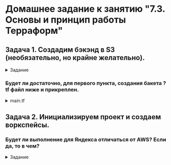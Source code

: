 # Домашнее задание к занятию "7.3. Основы и принцип работы Терраформ"

## Задача 1. Создадим бэкэнд в S3 (необязательно, но крайне желательно).

<details>
    <summary> Задание </summary>	
	
	Если в рамках предыдущего задания у вас уже есть аккаунт AWS, то давайте продолжим знакомство со взаимодействием терраформа и aws.

    Создайте s3 бакет, iam роль и пользователя от которого будет работать терраформ. Можно создать отдельного пользователя, а можно использовать созданного в рамках предыдущего задания, просто добавьте ему необходимы права, как описано здесь.
    Зарегистрируйте бэкэнд в терраформ проекте как описано по ссылке выше.
	
</details>
	
### Будет ли достаточно, для первого пункта, создания бакета ? tf файл ниже и прикреплен.

<details>
    <summary>main.tf</summary>		
	
	provider "yandex" {
	  token     = "keykeykeykeykeykeykeykeykey"
	  cloud_id  = "b1g1q5rskild90n5b9n4"
	  folder_id = "b1gq945akrsqbn63337t"
	  zone      = "ru-central1-a"
	}


	resource "yandex_storage_bucket" vagatestdz73 {
	  access_key = "keykeykeykeykeykey"
	  secret_key = "keykeykeykeykeykey"
	  bucket = "bucketdz7-3"
	}
	  
	resource yandex_compute_image "ubuntu" {
	  name          = "ubuntu-2004-lts"
	  source_image  = "fd8qs44945ddtla09hnr"
	} 
	  
	resource "yandex_vpc_network" "net" {
	  name = "networkdz72"
	}

	resource "yandex_vpc_subnet" "subnet" {
	  name           = "subnet"
	  network_id     = resource.yandex_vpc_network.net.id
	  v4_cidr_blocks = ["10.2.0.0/16"]
	  zone           = "ru-central1-a"
	}

	resource "yandex_compute_instance" "vm" {
	  name        = "netologydz72"
	  hostname    = "netologydz72.local"
	  platform_id = "standard-v1"

	resources {
		cores         = 2
		memory        = 2
		core_fraction = 100
	  }

	  boot_disk {
		initialize_params {
		  image_id = resource.yandex_compute_image.ubuntu.id
		  type     = "network-hdd"
		  size     = "20"
		}
	  }

	  network_interface {
		subnet_id = yandex_vpc_subnet.subnet.id
		nat       = true
		ipv6      = false
	  }

	  metadata = {
		ssh-keys = "ubuntu:${file("~/.ssh/id_rsa.pub")}"
	  }
	}
</details>

## Задача 2. Инициализируем проект и создаем воркспейсы.

### Будет ли выполнение  для Яндекса отличаться от AWS?  Если да, то в чем?

<details>
    <summary> Задание </summary>	
	
    Выполните terraform init:
        если был создан бэкэнд в S3, то терраформ создат файл стейтов в S3 и запись в таблице dynamodb.
        иначе будет создан локальный файл со стейтами.
    Создайте два воркспейса stage и prod.
    В уже созданный aws_instance добавьте зависимость типа инстанса от вокспейса, что бы в разных ворскспейсах использовались разные instance_type.
    Добавим count. Для stage должен создаться один экземпляр ec2, а для prod два.
    Создайте рядом еще один aws_instance, но теперь определите их количество при помощи for_each, а не count.
    Что бы при изменении типа инстанса не возникло ситуации, когда не будет ни одного инстанса добавьте параметр жизненного цикла create_before_destroy = true в один из рессурсов aws_instance.
    При желании поэкспериментируйте с другими параметрами и рессурсами.

В виде результата работы пришлите:

    Вывод команды terraform workspace list.
    Вывод команды terraform plan для воркспейса prod.
	
</details>